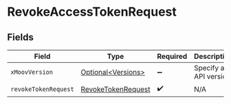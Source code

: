 # RevokeAccessTokenRequest


## Fields

| Field                                                               | Type                                                                | Required                                                            | Description                                                         |
| ------------------------------------------------------------------- | ------------------------------------------------------------------- | ------------------------------------------------------------------- | ------------------------------------------------------------------- |
| `xMoovVersion`                                                      | [Optional\<Versions>](../../models/components/Versions.md)          | :heavy_minus_sign:                                                  | Specify an API version.                                             |
| `revokeTokenRequest`                                                | [RevokeTokenRequest](../../models/components/RevokeTokenRequest.md) | :heavy_check_mark:                                                  | N/A                                                                 |
